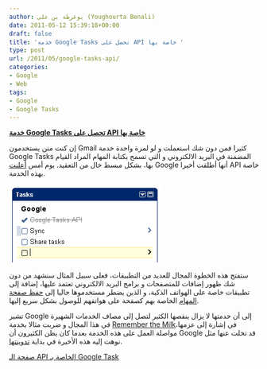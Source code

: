 ```yaml
---
author: يوغرطة بن علي (Youghourta Benali)
date: 2011-05-12 15:39:18+00:00
draft: false
title: 'خدمة Google Tasks تحصل على API خاصة بها '
type: post
url: /2011/05/google-tasks-api/
categories:
- Google
- Web
tags:
- Google
- Google Tasks
---
```


[**خدمة Google Tasks تحصل على API خاصة بها**](https://www.it-scoop.com/2011/05/google-tasks-api/)


إن كنت منن يستخدمون Gmail كثيرا فمن دون شك استعملت و لو لمرة واحدة خدمة Google Tasks المضمنة في البريد الالكتروني و التي تسمح بكتابة المهام المراد القيام بها، بشكل مبسط خال من التعقيد. يوم أمس [أعلنت](http://googlesystem.blogspot.com/2011/05/google-tasks-api.html) Google أنها أطلقت أخيرا API خاصة بهذه الخدمة.

[![](tasks-api.png )
](https://www.it-scoop.com/2011/05/google-tasks-api/)

ستفتح هذه الخطوة المجال للعديد من التطبيقات، فعلى سبيل المثال سنشهد من دون شك ظهور إضافات للمتصفحات و برامج البريد الالكتروني تعتمد عليها، إضافة إلى تطبيقات خاصة على الهواتف الذكية، و الذين يضطر مستخدموها حاليا إلى [حفظ صفحة المهام](https://mail.google.com/tasks/ig?pli=1) الخاصة بهم كصفحة على هواتفهم للوصول بشكل سريع إليها.

تشير Google إلى أن خدمتها لا يزال ينقصها الكثير لتصل إلى مصاف الخدمات الشهيرة في هذا المجال و ضربت مثالا بخدمة [Remember the Milk](http://www.rememberthemilk.com/)،في إشارة إلى عزمها مواصلة العمل على هذه الخدمة بعدما كان يظن الكثيرون أن Google قد تخلت عنها مثل نوهت إليه هذه الأخيرة في بداية [تدوينتها](http://googlesystem.blogspot.com/2011/05/google-tasks-api.html).

[صفحة الـ API الخاصة بـ Google Task](http://code.google.com/intl/fr/apis/tasks/index.html)


